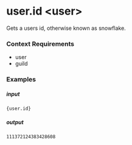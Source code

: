# user.id &lt;user&gt;
		
Gets a users id, otherwise known as snowflake.

### Context Requirements

* user
* guild


### Examples

##### input
```{user.id}```

##### output
```111372124383428608```